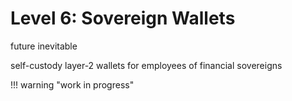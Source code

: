 # Level 6: Sovereign Wallets


future inevitable

self-custody layer-2 wallets for employees of financial sovereigns




!!! warning "work in progress"



